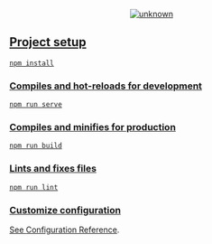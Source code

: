 <div align="center">
<a href="https://github.com/EmanOthman21/InstabugLogin" rel="noopener">
  
![unknown](https://user-images.githubusercontent.com/90225424/171462311-d75e97fb-908b-4aba-93b4-c7c2d4108128.png)


</div>

## Project setup
```
npm install
```

### Compiles and hot-reloads for development
```
npm run serve
```

### Compiles and minifies for production
```
npm run build
```

### Lints and fixes files
```
npm run lint
```

### Customize configuration
See [Configuration Reference](https://cli.vuejs.org/config/).
